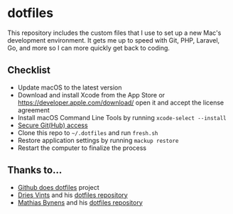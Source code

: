 # dotfiles

This repository includes the custom files that I use to set up a new Mac's development environment. It gets me up to speed with Git, PHP, Laravel, Go, and more so I can more quickly get back to coding.

## Checklist

- Update macOS to the latest version
- Download and install Xcode from the App Store or https://developer.apple.com/download/ open it and accept the license agreement
- Install macOS Command Line Tools by running `xcode-select --install`
- [Secure Git(Hub) access](https://docs.github.com/en/github/authenticating-to-github/creating-a-personal-access-token)
- Clone this repo to `~/.dotfiles` and run `fresh.sh`
- Restore application settings by running `mackup restore`
- Restart the computer to finalize the process

## Thanks to...

- [Github does dotfiles](https://dotfiles.github.io/) project
- [Dries Vints](https://github.com/driesvints) and his [dotfiles repository](https://github.com/driesvints/dotfiles)
- [Mathias Bynens](https://github.com/mathiasbynens/dotfiles) and his [dotfiles repository](https://github.com/mathiasbynens/dotfiles)
